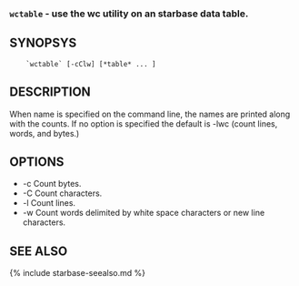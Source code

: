 
### `wctable` -   use the wc utility on an starbase data table.

SYNOPSYS
--------

```
    `wctable` [-cClw] [*table* ... ]
```


DESCRIPTION
-----------

When name is specified on the command line,  the  names  are
printed along with the counts.
If no option is specified the default is -lwc (count  lines,
words, and bytes.)

OPTIONS 
-------

  * -c  Count bytes.
  * -C  Count characters.
  * -l  Count lines.
  * -w  Count words delimited by white space characters or new
        line  characters.

SEE ALSO
--------

{% include starbase-seealso.md %}
